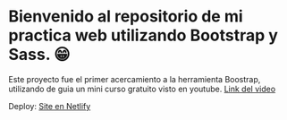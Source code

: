 # Bienvenido al repositorio de mi practica web utilizando Bootstrap y Sass. 😁

Este proyecto fue el primer acercamiento a la herramienta Boostrap, utilizando de guia un mini curso gratuito visto en youtube. [Link del video](http://www.youtube.com/watch?v=1kNwZbRiVcQ&ab_channel=Bluuweb%21 "Link del video") 

Deploy: [Site en Netlify](https://primer-ejemplo-bootstrap-sass.netlify.app/ "Site en Netlify")

